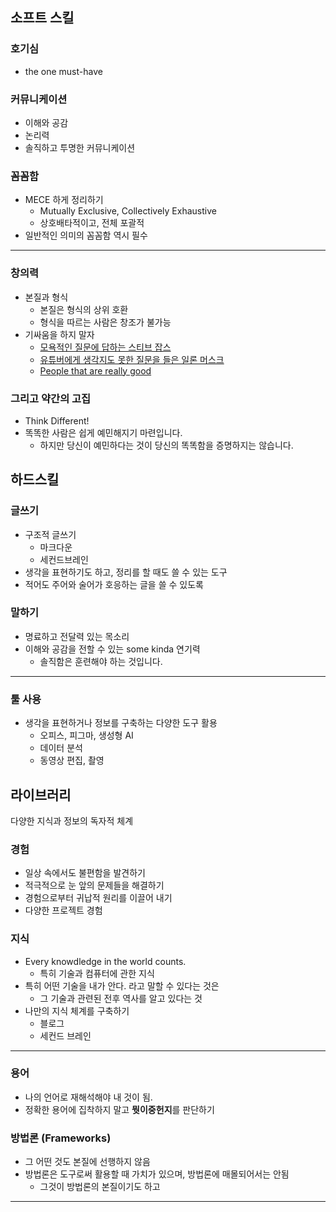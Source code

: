 ## 소프트 스킬

### 호기심

- the one must-have

### 커뮤니케이션

- 이해와 공감
- 논리력
- 솔직하고 투명한 커뮤니케이션

### 꼼꼼함

- MECE 하게 정리하기
	- Mutually Exclusive, Collectively Exhaustive
	- 상호배타적이고, 전체 포괄적
- 일반적인 의미의 꼼꼼함 역시 필수

***

### 창의력

- 본질과 형식
	- 본질은 형식의 상위 호환
	- 형식을 따르는 사람은 창조가 불가능
- 기싸움을 하지 말자
	- [모욕적인 질문에 답하는 스티브 잡스](https://www.youtube.com/watch?v=Ew53EGl0rXo)
	- [유튜버에게 생각지도 못한 질문을 들은 일론 머스크](https://www.youtube.com/watch?v=WY73exaVpyw)
	- [People that are really good](https://www.youtube.com/watch?v=tkHvxLwLx3M)

### 그리고 약간의 고집

- Think Different!
- 똑똑한 사람은 쉽게 예민해지기 마련입니다.
	- 하지만 당신이 예민하다는 것이 당신의 똑똑함을 증명하지는 않습니다.

## 하드스킬

### 글쓰기

- 구조적 글쓰기
	- 마크다운
	- 세컨드브레인
- 생각을 표현하기도 하고, 정리를 할 때도 쓸 수 있는 도구
- 적어도 주어와 술어가 호응하는 글을 쓸 수 있도록

### 말하기

- 명료하고 전달력 있는 목소리
- 이해와 공감을 전할 수 있는 some kinda 연기력
	- 솔직함은 훈련해야 하는 것입니다.

***

### 툴 사용

- 생각을 표현하거나 정보를 구축하는 다양한 도구 활용
	- 오피스, 피그마, 생성형 AI
	- 데이터 분석
	- 동영상 편집, 촬영

## 라이브러리

다양한 지식과 정보의 독자적 체계

### 경험

- 일상 속에서도 불편함을 발견하기
- 적극적으로 눈 앞의 문제들을 해결하기
- 경험으로부터 귀납적 원리를 이끌어 내기
- 다양한 프로젝트 경험

### 지식

- Every knowdledge in the world counts.
	- 특히 기술과 컴퓨터에 관한 지식
- 특히 어떤 기술을 내가 안다. 라고 말할 수 있다는 것은
	- 그 기술과 관련된 전후 역사를 알고 있다는 것
- 나만의 지식 체계를 구축하기
	- 블로그
	- 세컨드 브레인

***

### 용어

- 나의 언어로 재해석해야 내 것이 됨.
- 정확한 용어에 집착하지 말고 **뭣이중헌지**를 판단하기

### 방법론 (Frameworks)

- 그 어떤 것도 본질에 선행하지 않음
- 방법론은 도구로써 활용할 때 가치가 있으며, 방법론에 매몰되어서는 안됨
	- 그것이 방법론의 본질이기도 하고

---